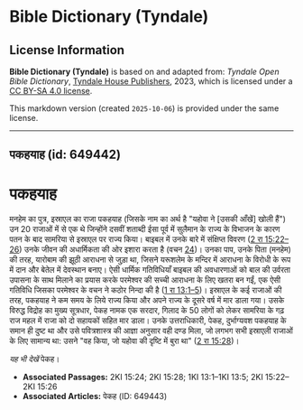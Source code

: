 # Bible Dictionary (Tyndale)

## License Information

**Bible Dictionary (Tyndale)** is based on and adapted from: _Tyndale Open Bible Dictionary_, [Tyndale House Publishers](https://tyndaleopenresources.com/), 2023, which is licensed under a [CC BY-SA 4.0 license](https://creativecommons.org/licenses/by-sa/4.0/legalcode.en).

This markdown version (created `2025-10-06`) is provided under the same license.



--------------------------------

## पकहयाह (id: 649442)

पकहयाह
======

मनहेम का पुत्र, इस्राएल का राजा पकहयाह (जिसके नाम का अर्थ है "यहोवा ने \[उसकी आँखें] खोली हैं") उन 20 राजाओं में से एक थे जिन्होंने दसवीं शताब्दी ईसा पूर्व में सुलैमान के राज्य के विभाजन के कारण पतन के बाद सामरिया से इस्राएल पर राज्य किया। बाइबल में उनके बारे में संक्षिप्त विवरण ([2 रा 15:22–26](https://ref.ly/2Kgs15:22-2Kgs15:26)) उनके जीवन की अधार्मिकता की ओर इशारा करता है (वचन [24](https://ref.ly/2Kgs15:24))। उनका पाप, उनके पिता (मनहेम) की तरह, यारोबाम की झूठी आराधना से जुड़ा था, जिसने यरूशलेम के मन्दिर में आराधना के विरोधी के रूप में दान और बेतेल में देवस्थान बनाए। ऐसी धार्मिक गतिविधियाँ बाइबल की अवधारणाओं को बाल की उर्वरता उपासना के साथ मिलाने का प्रयास करके परमेश्वर की सच्ची आराधना के लिए खतरा बन गईं, एक ऐसी गतिविधि जिसका परमेश्वर के वचन ने कठोर निन्दा की है ([1 रा 13:1–5](https://ref.ly/1Kgs13:1-1Kgs13:5))। इस्राएल के कई राजाओं की तरह, पकहयाह ने कम समय के लिये राज्य किया और अपने राज्य के दूसरे वर्ष में मार डाला गया। उसके विरुद्ध विद्रोह का मुख्य सूत्रधार, पेकह नामक एक सरदार, गिलाद के 50 लोगों को लेकर सामरिया के गढ़ राज महल में राजा को दो सहायकों सहित मार डाला। उनके उत्तराधिकारी, पेकह, दुर्भाग्यवश पकहयाह के समान ही दुष्ट था और उसे पवित्रशास्त्र की आज्ञा अनुसार वही दण्ड मिला, जो लगभग सभी इस्राएली राजाओं के लिए सामान्य था: उसने "वह किया, जो यहोवा की दृष्टि में बुरा था" ([2 रा 15:28](https://ref.ly/2Kgs15:28))।

*यह भी देखें* पेकह।

* **Associated Passages:** 2KI 15:24; 2KI 15:28; 1KI 13:1–1KI 13:5; 2KI 15:22–2KI 15:26
* **Associated Articles:** पेकह (ID: 649443)

